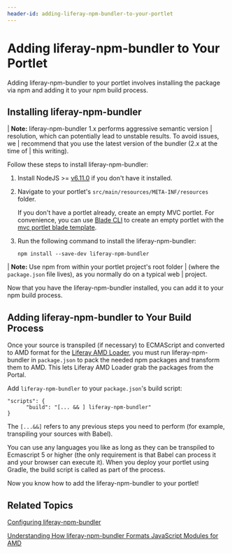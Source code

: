 ```yaml
---
header-id: adding-liferay-npm-bundler-to-your-portlet
---
```


# Adding liferay-npm-bundler to Your Portlet

Adding liferay-npm-bundler to your portlet involves installing the package via
npm and adding it to your npm build process. 

## Installing liferay-npm-bundler

| **Note:** liferay-npm-bundler 1.x performs aggressive semantic version
| resolution, which can potentially lead to unstable results. To avoid issues, we
| recommend that you use the latest version of the bundler (2.x at the time of
| this writing).

Follow these steps to install liferay-npm-bundler:

1.  Install NodeJS >= [v6.11.0](http://nodejs.org/dist/v6.11.0/) if you 
    don't have it installed.

2.  Navigate to your portlet's `src/main/resources/META-INF/resources` 
    folder.
     
    If you don't have a portlet already, create an empty MVC portlet. For 
    convenience, you can use 
    [Blade CLI](/docs/7-0/tutorials/-/knowledge_base/t/installing-blade-cli) 
    to create an empty portlet with the [mvc portlet blade template](/docs/7-0/reference/-/knowledge_base/r/using-the-mvc-portlet-template).

3.  Run the following command to install the liferay-npm-bundler:

        npm install --save-dev liferay-npm-bundler

| **Note:** Use npm from within your portlet project's root folder
| (where the `package.json` file lives), as you normally do on a typical web
| project.

Now that you have the liferay-npm-bundler installed, you can add it to your npm 
build process.

## Adding liferay-npm-bundler to Your Build Process

Once your source is transpiled (if necessary) to ECMAScript and converted to AMD
format for the 
[Liferay AMD Loader](/docs/7-0/tutorials/-/knowledge_base/t/liferay-amd-module-loader), 
you must run liferay-npm-bundler in `package.json` to pack the needed npm 
packages and transform them to AMD. This lets Liferay AMD Loader grab the 
packages from the Portal.

Add `liferay-npm-bundler` to your `package.json`'s build script:

    "scripts": {
          "build": "[... && ] liferay-npm-bundler"
    }
 
The `[...&&]` refers to any previous steps you need to perform (for example, 
transpiling your sources with Babel).

You can use any languages you like as long as they can be transpiled to 
Ecmascript 5 or higher (the only requirement is that Babel can process 
it and your browser can execute it). When you deploy your portlet using Gradle, 
the build script is called as part of the process.

Now you know how to add the liferay-npm-bundler to your portlet!

## Related Topics

[Configuring liferay-npm-bundler](/docs/7-0/tutorials/-/knowledge_base/t/configuring-liferay-npm-bundler)

[Understanding How liferay-npm-bundler Formats JavaScript Modules for AMD](/docs/7-0/tutorials/-/knowledge_base/t/understanding-how-liferay-npm-bundler-formats-javascript-modules-for-amd)
